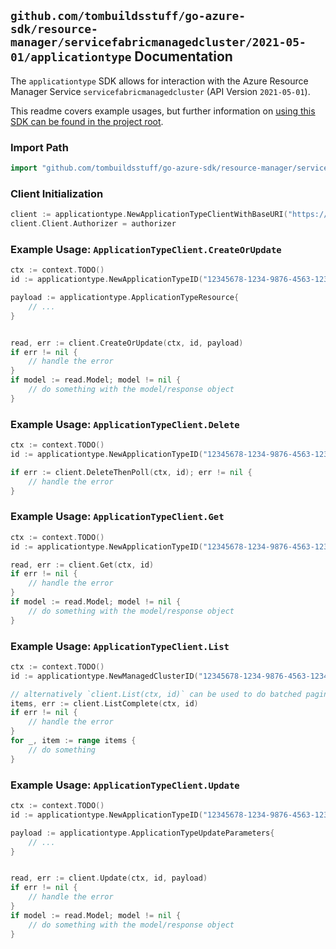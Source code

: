 
## `github.com/tombuildsstuff/go-azure-sdk/resource-manager/servicefabricmanagedcluster/2021-05-01/applicationtype` Documentation

The `applicationtype` SDK allows for interaction with the Azure Resource Manager Service `servicefabricmanagedcluster` (API Version `2021-05-01`).

This readme covers example usages, but further information on [using this SDK can be found in the project root](https://github.com/tombuildsstuff/go-azure-sdk/tree/main/docs).

### Import Path

```go
import "github.com/tombuildsstuff/go-azure-sdk/resource-manager/servicefabricmanagedcluster/2021-05-01/applicationtype"
```


### Client Initialization

```go
client := applicationtype.NewApplicationTypeClientWithBaseURI("https://management.azure.com")
client.Client.Authorizer = authorizer
```


### Example Usage: `ApplicationTypeClient.CreateOrUpdate`

```go
ctx := context.TODO()
id := applicationtype.NewApplicationTypeID("12345678-1234-9876-4563-123456789012", "example-resource-group", "managedClusterValue", "applicationTypeValue")

payload := applicationtype.ApplicationTypeResource{
	// ...
}


read, err := client.CreateOrUpdate(ctx, id, payload)
if err != nil {
	// handle the error
}
if model := read.Model; model != nil {
	// do something with the model/response object
}
```


### Example Usage: `ApplicationTypeClient.Delete`

```go
ctx := context.TODO()
id := applicationtype.NewApplicationTypeID("12345678-1234-9876-4563-123456789012", "example-resource-group", "managedClusterValue", "applicationTypeValue")

if err := client.DeleteThenPoll(ctx, id); err != nil {
	// handle the error
}
```


### Example Usage: `ApplicationTypeClient.Get`

```go
ctx := context.TODO()
id := applicationtype.NewApplicationTypeID("12345678-1234-9876-4563-123456789012", "example-resource-group", "managedClusterValue", "applicationTypeValue")

read, err := client.Get(ctx, id)
if err != nil {
	// handle the error
}
if model := read.Model; model != nil {
	// do something with the model/response object
}
```


### Example Usage: `ApplicationTypeClient.List`

```go
ctx := context.TODO()
id := applicationtype.NewManagedClusterID("12345678-1234-9876-4563-123456789012", "example-resource-group", "managedClusterValue")

// alternatively `client.List(ctx, id)` can be used to do batched pagination
items, err := client.ListComplete(ctx, id)
if err != nil {
	// handle the error
}
for _, item := range items {
	// do something
}
```


### Example Usage: `ApplicationTypeClient.Update`

```go
ctx := context.TODO()
id := applicationtype.NewApplicationTypeID("12345678-1234-9876-4563-123456789012", "example-resource-group", "managedClusterValue", "applicationTypeValue")

payload := applicationtype.ApplicationTypeUpdateParameters{
	// ...
}


read, err := client.Update(ctx, id, payload)
if err != nil {
	// handle the error
}
if model := read.Model; model != nil {
	// do something with the model/response object
}
```
